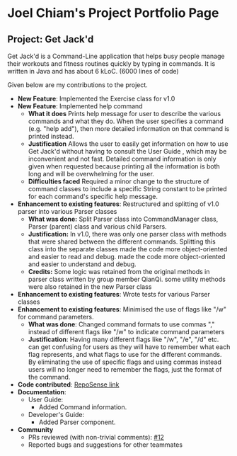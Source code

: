 # Joel Chiam's Project Portfolio Page

## Project: Get Jack'd

Get Jack'd is a Command-Line application that helps busy people manage their workouts and fitness routines quickly by
typing in commands. It is written in Java and has about 6 kLoC. (6000 lines of code)

Given below are my contributions to the project.

- **New Feature**: Implemented the Exercise class for v1.0
- **New Feature**: Implemented help command
  - **What it does** Prints help message for user to describe the various commands and what they do. When the user
  specifies a command (e.g. "help add"), then more detailed information on that command is printed instead.
  - **Justification** Allows the user to easily get information on how to use Get Jack'd without having to consult the User Guide
  , which may be inconvenient and not fast. Detailed command information is only given when requested because printing all the information
  is both long and will be overwhelming for the user.
  - **Difficulties faced** Required a minor change to the structure of command classes to include a specific String constant to be printed 
  for each command's specific help message.
- **Enhancement to existing features**: Restructured and splitting of v1.0 parser into various Parser classes
    - **What was done:** Split Parser class into CommandManager class, Parser (parent) class and various child Parsers.
    - **Justification:** In v1.0, there was only one parser class with methods that were shared between the different commands.
    Splitting this class into the separate classes made the code more object-oriented and easier to read and debug.
    made the code more object-oriented and easier to understand and debug. 
    - **Credits:** Some logic was retained from the original methods in parser class written by group member QianQi. 
    some utility methods were also retained in the new Parser class
- **Enhancement to existing features**: Wrote tests for various Parser classes
- **Enhancement to existing features**: Minimised the use of flags like "/w" for command parameters.
  - **What was done**: Changed command formats to use commas "," instead of different flags like "/w" to indicate command parameters
  - **Justification**: Having many different flags like "/w", "/e", "/d" etc. can get confusing for users as they will have to remember 
  what each flag represents, and what flags to use for the different commands. By eliminating the use of specific flags and using commas instead
  users will no longer need to remember the flags, just the format of the command.
- **Code contributed**: [RepoSense link](https://nus-cs2113-ay2122s1.github.io/tp-dashboard/?search=&sort=groupTitle&sortWithin=title&timeframe=commit&mergegroup=&groupSelect=groupByRepos&breakdown=true&checkedFileTypes=docs~functional-code~test-code~other&since=2021-09-25&tabOpen=true&tabType=authorship&tabAuthor=JMattChiam&tabRepo=AY2122S1-CS2113T-F12-2%2Ftp%5Bmaster%5D&authorshipIsMergeGroup=false&authorshipFileTypes=docs~functional-code~test-code&authorshipIsBinaryFileTypeChecked=false)
- **Documentation**: 
  - User Guide:
    - Added Command information.
  - Developer's Guide:
    - Added Parser component.
- **Community**
  - PRs reviewed (with non-trivial comments): [#12](https://github.com/AY2122S1-CS2113T-F12-2/tp/pull/12)
  - Reported bugs and suggestions for other teammates